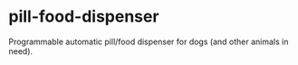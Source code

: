 # pill-food-dispenser
Programmable automatic pill/food dispenser for dogs (and other animals in need).
